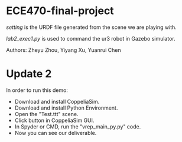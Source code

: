 # ECE470-final-project

_setting_ is the URDF file generated from the scene we are playing with.

_lab2_exec1.py_ is used to command the ur3 robot in Gazebo simulator.

Authors: Zheyu Zhou, Yiyang Xu, Yuanrui Chen

# Update 2

In order to run this demo:
- Download and install CoppeliaSim.
- Download and install Python Environment.
- Open the "Test.ttt" scene.
- Click <Run> button in CoppeliaSim GUI.
- In Spyder or CMD, run the "vrep_main_py.py" code.
- Now you can see our deliverable.

